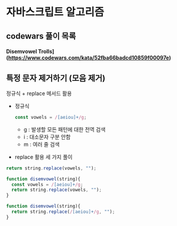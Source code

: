 # 자바스크립트 알고리즘

## codewars 풀이 목록

#### Disemvowel Trolls](https://www.codewars.com/kata/52fba66badcd10859f00097e)

## 특정 문자 제거하기 (모음 제거)

정규식 + replace 메서드 활용

* 정규식

  ```javascript
  const vowels = /[aeiou]+/g;
  ```

  * g : 발생할 모든 패턴에 대한 전역 검색
  * i : 대소문자 구분 안함
  * m : 여러 줄 검색

* replace 활용 세 가지 풀이

```javascript
return string.replace(vowels, "");
```

```javascript
function disemvowel(string){
  const vowels = /[aeiou]+/g;
  return string.replace(vowels, "");
}
```

```javascript
function disemvowel(string){
  return string.replace(/[aeiou]+/g, "");
}
```






